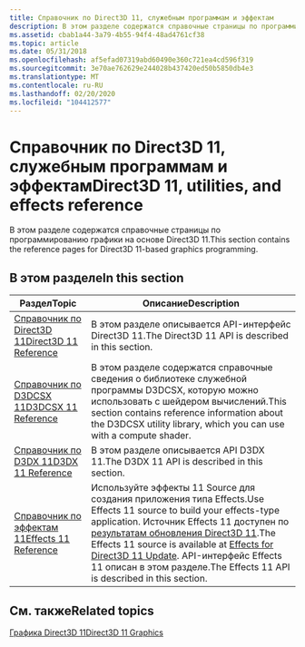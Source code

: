 ```yaml
---
title: Справочник по Direct3D 11, служебным программам и эффектам
description: В этом разделе содержатся справочные страницы по программированию графики на основе Direct3D 11.
ms.assetid: cbab1a44-3a79-4b55-94f4-48ad4761cf38
ms.topic: article
ms.date: 05/31/2018
ms.openlocfilehash: af5efad07319abd60490e360c721ea4cd596f319
ms.sourcegitcommit: 3e70ae762629e244028b437420ed50b5850db4e3
ms.translationtype: MT
ms.contentlocale: ru-RU
ms.lasthandoff: 02/20/2020
ms.locfileid: "104412577"
---
```

# <a name="direct3d-11-utilities-and-effects-reference"></a><span data-ttu-id="4b577-103">Справочник по Direct3D 11, служебным программам и эффектам</span><span class="sxs-lookup"><span data-stu-id="4b577-103">Direct3D 11, utilities, and effects reference</span></span>

<span data-ttu-id="4b577-104">В этом разделе содержатся справочные страницы по программированию графики на основе Direct3D 11.</span><span class="sxs-lookup"><span data-stu-id="4b577-104">This section contains the reference pages for Direct3D 11-based graphics programming.</span></span>

## <a name="in-this-section"></a><span data-ttu-id="4b577-105">В этом разделе</span><span class="sxs-lookup"><span data-stu-id="4b577-105">In this section</span></span>



| <span data-ttu-id="4b577-106">Раздел</span><span class="sxs-lookup"><span data-stu-id="4b577-106">Topic</span></span>                                                                     | <span data-ttu-id="4b577-107">Описание</span><span class="sxs-lookup"><span data-stu-id="4b577-107">Description</span></span>                                                                                                                                                                                                                                        |
|---------------------------------------------------------------------------|----------------------------------------------------------------------------------------------------------------------------------------------------------------------------------------------------------------------------------------------------|
| [<span data-ttu-id="4b577-108">Справочник по Direct3D 11</span><span class="sxs-lookup"><span data-stu-id="4b577-108">Direct3D 11 Reference</span></span>](d3d11-graphics-reference.md)<br/>          | <span data-ttu-id="4b577-109">В этом разделе описывается API-интерфейс Direct3D 11.</span><span class="sxs-lookup"><span data-stu-id="4b577-109">The Direct3D 11 API is described in this section.</span></span><br/>                                                                                                                                                                                       |
| [<span data-ttu-id="4b577-110">Справочник по D3DCSX 11</span><span class="sxs-lookup"><span data-stu-id="4b577-110">D3DCSX 11 Reference</span></span>](d3d11-graphics-reference-d3dcsx11.md)<br/>   | <span data-ttu-id="4b577-111">В этом разделе содержатся справочные сведения о библиотеке служебной программы D3DCSX, которую можно использовать с шейдером вычислений.</span><span class="sxs-lookup"><span data-stu-id="4b577-111">This section contains reference information about the D3DCSX utility library, which you can use with a compute shader.</span></span><br/>                                                                                                                  |
| [<span data-ttu-id="4b577-112">Справочник по D3DX 11</span><span class="sxs-lookup"><span data-stu-id="4b577-112">D3DX 11 Reference</span></span>](d3d11-graphics-reference-d3dx11.md)<br/>       | <span data-ttu-id="4b577-113">В этом разделе описывается API D3DX 11.</span><span class="sxs-lookup"><span data-stu-id="4b577-113">The D3DX 11 API is described in this section.</span></span><br/>                                                                                                                                                                                           |
| [<span data-ttu-id="4b577-114">Справочник по эффектам 11</span><span class="sxs-lookup"><span data-stu-id="4b577-114">Effects 11 Reference</span></span>](d3d11-graphics-reference-effects11.md)<br/> | <span data-ttu-id="4b577-115">Используйте эффекты 11 Source для создания приложения типа Effects.</span><span class="sxs-lookup"><span data-stu-id="4b577-115">Use Effects 11 source to build your effects-type application.</span></span> <span data-ttu-id="4b577-116">Источник Effects 11 доступен по [результатам обновления Direct3D 11](https://github.com/Microsoft/FX11).</span><span class="sxs-lookup"><span data-stu-id="4b577-116">The Effects 11 source is available at [Effects for Direct3D 11 Update](https://github.com/Microsoft/FX11).</span></span> <span data-ttu-id="4b577-117">API-интерфейс Effects 11 описан в этом разделе.</span><span class="sxs-lookup"><span data-stu-id="4b577-117">The Effects 11 API is described in this section.</span></span><br/> |



 

## <a name="related-topics"></a><span data-ttu-id="4b577-118">См. также</span><span class="sxs-lookup"><span data-stu-id="4b577-118">Related topics</span></span>

<dl> <dt>

[<span data-ttu-id="4b577-119">Графика Direct3D 11</span><span class="sxs-lookup"><span data-stu-id="4b577-119">Direct3D 11 Graphics</span></span>](atoc-dx-graphics-direct3d-11.md)
</dt> </dl>

 

 





